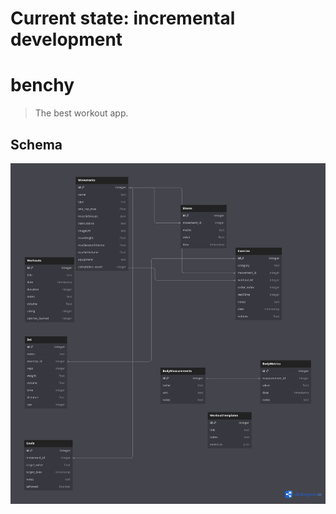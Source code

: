 # Current state: incremental development

# benchy

> The best workout app.

## Schema
![An image of the schema](./static/schema.png)
